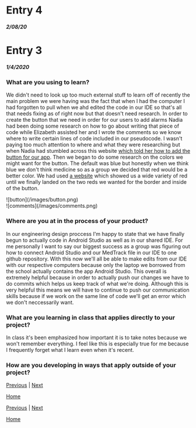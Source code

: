 # Entry 4
##### 2/08/20



# Entry 3
##### 1/4/2020

<h3>What are you using to learn?</h3>
<!--Uses (and links to) multiple sources effectively, where applicable.-->


<p>
We didn't need to look up too much external stuff to learn off of recently the main problem we were having was the fact that when I had the computer I had forgotten to pull when we ahd edited the code in our IDE so that's all that needs fixing as of right now but that doesn't need research.
In order to create the button that we need in order for our users to add alarms Nadia had been doing some research on how to go about writing that piece of code while Elizabeth assisted her and I wrote the comments so we know where to write certain lines of code included in our pseudocode.
I wasn't paying too much attention to where and what they were researching but when Nadia had stumbled across this website <a href="https://developer.android.com/guide/topics/ui/controls/button#java">which told her how to add the button for our app</a>.
Then we began to do some research on the colors we might want for the button.
The default was blue but honestly when we think blue we don't think medicine so as a group we decided that red would be a better color.
We had used <a href="https://coolors.co/">a website</a>  which showed us a wide variety of red until we finally landed on the two reds we wanted for the border and inside of the button.

</p>
![button](/images/button.png) <br>
![comments](/images/comments.png)

<h3>Where are you at in the process of your product? </h3>

<!--//Effectively considers current stage in EDP, plans for next stage.
Must state “engineering design process.”-->

<p> In our engineering design proccess I'm happy to state that we have finally begun to actually code in Android Studio as well as in our shared IDE.
For me personally I want to say our biggest success as a group was figuring out how to connect Android Studio and our MedTrack file in our IDE to one github repository.
With this now we'll all be able to make edits from our IDE with our respective computers because only the laptop we borrowed from the school actually contains the app Android Studio.
This overall is extremely helpful because in order to actually push our changes we have to do commits which helps us keep track of what we're doing.
Although this is very helpful this means we will have to continue to push our communication skills because if we work on the same line of code we'll get an error which we don't neccessarily want.

</p>



<h3>What are you learning in class that applies directly to your project?
</h3>
<!--
Displays knowledge gained that applies to this entry, where applicable.-->

<p>
In class it's been emphasized how important it is to take notes because we won't remember everything.
I feel like this is especially true for me because I frequently forget what I learn even when it's recent.




</p>




<h3>How are you developing in ways that apply outside of your project?</h3>

<!--Reflects on at least two skills developed since the previous entry.-->
<!--Must state “skill/skills.”-->

<p>

</p>



[Previous](entry02.md) | [Next](entry04.md)

[Home](../README.md)



[Previous](entry03.md) | [Next](entry05.md)

[Home](../README.md)